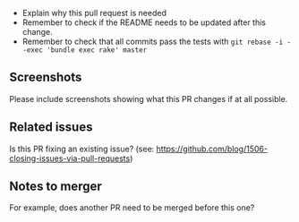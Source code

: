 * Explain why this pull request is needed
* Remember to check if the README needs to be updated after this change.
* Remember to check that all commits pass the tests with `git rebase -i --exec 'bundle exec rake' master`

## Screenshots

Please include screenshots showing what this PR changes if at all possible.

## Related issues

Is this PR fixing an existing issue? (see: https://github.com/blog/1506-closing-issues-via-pull-requests)

## Notes to merger

For example, does another PR need to be merged before this one?
